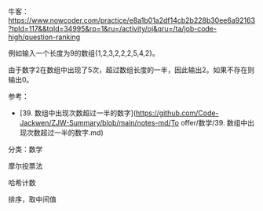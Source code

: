 牛客：https://www.nowcoder.com/practice/e8a1b01a2df14cb2b228b30ee6a92163?tpId=117&&tqId=34995&rp=1&ru=/activity/oj&qru=/ta/job-code-high/question-ranking



例如输入一个长度为9的数组{1,2,3,2,2,2,5,4,2}。

由于数字2在数组中出现了5次，超过数组长度的一半，因此输出2。如果不存在则输出0。 





参考：

- [39. 数组中出现次数超过一半的数字](https://github.com/Code-Jackwen/ZJW-Summary/blob/main/notes-md/To offer/数学/39. 数组中出现次数超过一半的数字.md)



分类：数学



摩尔投票法

哈希计数

排序，取中间值